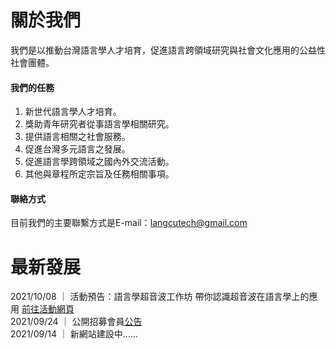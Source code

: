 # 關於我們
我們是以推動台灣語言學人才培育，促進語言跨領域研究與社會文化應用的公益性社會團體。

#### 我們的任務

1. 新世代語言學人才培育。
2. 獎助青年研究者從事語言學相關研究。
3. 提供語言相關之社會服務。
4. 促進台灣多元語言之發展。
5. 促進語言學跨領域之國內外交流活動。
6. 其他與章程所定宗旨及任務相關事項。

#### 聯絡方式
目前我們的主要聯繫方式是E-mail：langcutech@gmail.com

# 最新發展
2021/10/08 ｜ 活動預告：語言學超音波工作坊 帶你認識超音波在語言學上的應用 [前往活動網頁](https://sbs-ntu.github.io/2021-ultrasound-workshop/)  
2021/09/24 ｜ 公開招募會員[公告](/公開招募會員公告.pdf)  
2021/09/14 ｜ 新網站建設中......


